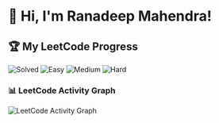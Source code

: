 # 👋 Hi, I'm Ranadeep Mahendra!

## 🏆 My LeetCode Progress

![Solved](https://img.shields.io/badge/Solved-73/3677-blue?cache=1757727909) ![Easy](https://img.shields.io/badge/Easy-41/896-brightgreen?cache=1757727909) ![Medium](https://img.shields.io/badge/Medium-31/1914-orange?cache=1757727909) ![Hard](https://img.shields.io/badge/Hard-1/867-red?cache=1757727909)

### 📊 LeetCode Activity Graph

![LeetCode Activity Graph](https://leetcard.jacoblin.cool/ranadeep_mahendra2426?theme=dark&font=Karma&ext=heatmap&cache=1757727909)
